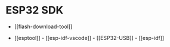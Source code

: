 



# ESP32 SDK


- [[flash-download-tool]]

- [[esptool]] - [[esp-idf-vscode]] - [[ESP32-USB]] - [[esp-idf]]